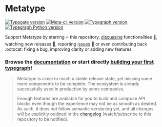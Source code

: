 # Metatype

[![Typegate version](https://ghcr-badge.deta.dev/metatypedev/typegate/latest_tag?trim=major&label=typegate)](https://github.com/metatypedev/metatype/pkgs/container/typegate)
[![Meta-cli version](https://img.shields.io/github/v/release/metatypedev/metatype?include_prereleases&label=meta-cli)](https://github.com/metatypedev/metatype/releases)
[![Typegraph version](https://img.shields.io/pypi/v/typegraph?label=typegraph)](https://pypi.org/project/typegraph/)
[![Typegraph Python version](https://img.shields.io/pypi/pyversions/typegraph)](https://pypi.org/project/typegraph/)

Support Metatype by starring ⭐ this repository,
[discussing](https://github.com/metatypedev/metatype/discussions)
functionalities 💬, watching new releases 🔔, reporting
[issues](https://github.com/metatypedev/metatype/issues) 🐛 or even contributing
back :octocat: fixing a bug, improving clarity or adding new features.

### Browse the [documentation](https://metatype.dev) or start directly [building your first typegraph](https://metatype.dev/docs/tutorials/getting-started)!

> Metatype is close to reach a stable release state, yet missing some more
> components to be complete. The ecosystem is already successfully used in
> production by some companies.
>
> Enough features are available for you to build and compose API blocks even
> though the experience may not be as smooth as desired. As such, it does _not_
> follow semantic versioning yet, and all changes will be explicitly outlined in
> the [changelog](https://github.com/metatypedev/metatype/releases)
> (watch/subscribe to this repository to be notified).
